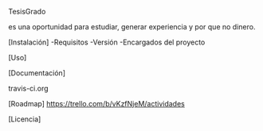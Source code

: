TesisGrado

es una oportunidad para estudiar, generar experiencia y por que no dinero.

[Instalación] -Requisitos -Versión -Encargados del proyecto

[Uso]

[Documentación]

travis-ci.org

[Roadmap] https://trello.com/b/vKzfNjeM/actividades

[Licencia]
